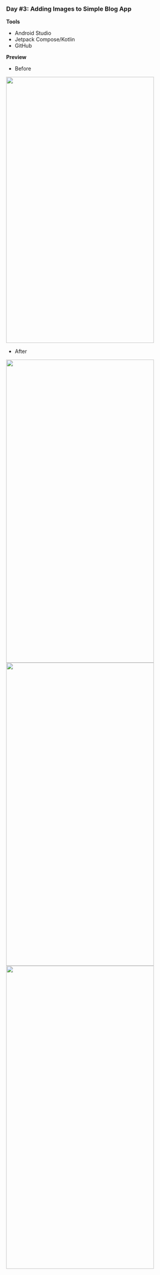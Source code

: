### Day #3: Adding Images to Simple Blog App
**Tools**
- Android Studio
- Jetpack Compose/Kotlin
- GitHub

**Preview**
- Before

<img height=720 width=400 src="https://user-images.githubusercontent.com/77758884/201990099-5cd74ab8-0e25-4243-a2aa-47084cb57a56.png" />

- After

<img height=820 width=400 src="https://user-images.githubusercontent.com/77758884/202251728-c262bffc-9e06-4cac-bfe4-e9d05cd851b7.png" /><img height=820 width=400 src="https://user-images.githubusercontent.com/77758884/202540335-e622714e-7439-486c-b073-948758dcde6c.png" /><img height=820 width=400 src="https://user-images.githubusercontent.com/77758884/202540451-33857e32-9e0b-4156-aef6-2560e0f7a08f.png" />